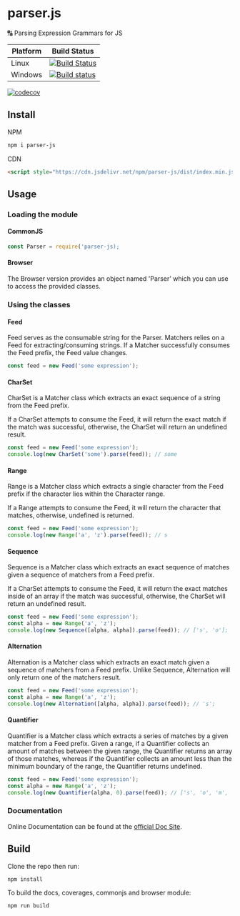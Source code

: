 # parser.js

🔠 Parsing Expression Grammars for JS

| Platform | Build Status |
| --- | --- |
| Linux | [![Build Status](https://travis-ci.org/LXSMNSYC/parser.js.svg?branch=master)](https://travis-ci.org/LXSMNSYC/parser.js) |
| Windows | [![Build status](https://ci.appveyor.com/api/projects/status/2hs8vhxown8y8k8v?svg=true)](https://ci.appveyor.com/project/LXSMNSYC/parser-js) |


[![codecov](https://codecov.io/gh/LXSMNSYC/parser.js/branch/master/graph/badge.svg)](https://codecov.io/gh/LXSMNSYC/parser.js)

## Install

NPM

```bash
npm i parser-js
```

CDN

```html
<script style="https://cdn.jsdelivr.net/npm/parser-js/dist/index.min.js"></script>
```

## Usage

### Loading the module

#### CommonJS

```js
const Parser = require('parser-js);
```

#### Browser

The Browser version provides an object named 'Parser' which you can use to access the provided classes.

### Using the classes

#### Feed

Feed serves as the consumable string for the Parser. Matchers relies on a Feed for extracting/consuming strings. If a Matcher successfully consumes the Feed prefix, the Feed value changes.

```js
const feed = new Feed('some expression');
```

#### CharSet

CharSet is a Matcher class which extracts an exact sequence of a string from the Feed prefix.

If a CharSet attempts to consume the Feed, it will return the exact match if the match was successful, otherwise, the CharSet will return an undefined result.

```js
const feed = new Feed('some expression');
console.log(new CharSet('some').parse(feed)); // some
```

#### Range

Range is a Matcher class which extracts a single character from the Feed prefix if the character lies within the Character range.

If a Range attempts to consume the Feed, it will return the character that matches, otherwise, undefined is returned.

```js
const feed = new Feed('some expression');
console.log(new Range('a', 'z').parse(feed)); // s
```

#### Sequence

Sequence is a Matcher class which extracts an exact sequence of matches given a sequence of matchers from a Feed prefix.

If a CharSet attempts to consume the Feed, it will return the exact matches inside of an array if the match was successful, otherwise, the CharSet will return an undefined result.

```js
const feed = new Feed('some expression');
const alpha = new Range('a', 'z');
console.log(new Sequence([alpha, alpha]).parse(feed)); // ['s', 'o'];
```

#### Alternation

Alternation is a Matcher class which extracts an exact match given a sequence of matchers from a Feed prefix. Unlike Sequence, Alternation will only return one of the matchers result.

```js
const feed = new Feed('some expression');
const alpha = new Range('a', 'z');
console.log(new Alternation([alpha, alpha]).parse(feed)); // 's';
```

#### Quantifier

Quantifier is a Matcher class which extracts a series of matches by a given matcher from a Feed prefix. Given a range, if a Quantifier collects an amount of matches between the given range, the Quantifier returns an array of those matches, whereas if the Quantifier collects an amount less than the minimum boundary of the range, the Quantifier returns undefined.

```js
const feed = new Feed('some expression');
const alpha = new Range('a', 'z');
console.log(new Quantifier(alpha, 0).parse(feed)); // ['s', 'o', 'm', 'e']
```

### Documentation

Online Documentation can be found  at the [official Doc Site](https://lxsmnsyc.github.io/parser.js/).

## Build

Clone the repo then run:

```bash
npm install
```

To build the docs, coverages, commonjs and browser module:

```bash
npm run build
```
